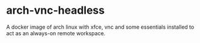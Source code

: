 # arch-vnc-headless
A docker image of arch linux with xfce, vnc and some essentials installed to act as an always-on remote workspace.
